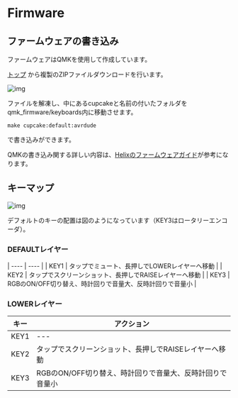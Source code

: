 # Firmware


## ファームウェアの書き込み

ファームウェアはQMKを使用して作成しています。

[トップ](https://github.com/nnaa0504/cupcake) から複製のZIPファイルダウンロードを行います。

![img](https://imgur.com/ZONXZ9T.jpg)

ファイルを解凍し、中にあるcupcakeと名前の付いたフォルダをqmk_firmware/keyboards内に移動させます。

    make cupcake:default:avrdude

で書き込みができます。

QMKの書き込み関する詳しい内容は、[Helixのファームウェアガイド](https://github.com/MakotoKurauchi/helix/blob/master/Doc/firmware_jp.md)が参考になります。


## キーマップ

![img](https://imgur.com/w4HKdTP.jpg)

デフォルトのキーの配置は図のようになっています（KEY3はロータリーエンコーダ）。


### DEFAULTレイヤー
| ---- | ---- |
| KEY1 | タップでミュート、長押しでLOWERレイヤーへ移動 |
| KEY2 | タップでスクリーンショット、長押しでRAISEレイヤーへ移動 |
| KEY3 | RGBのON/OFF切り替え、時計回りで音量大、反時計回りで音量小 |

### LOWERレイヤー
| キー | アクション |
| ---- | ---- |
| KEY1 | --- |
| KEY2 | タップでスクリーンショット、長押しでRAISEレイヤーへ移動 |
| KEY3 | RGBのON/OFF切り替え、時計回りで音量大、反時計回りで音量小 |


